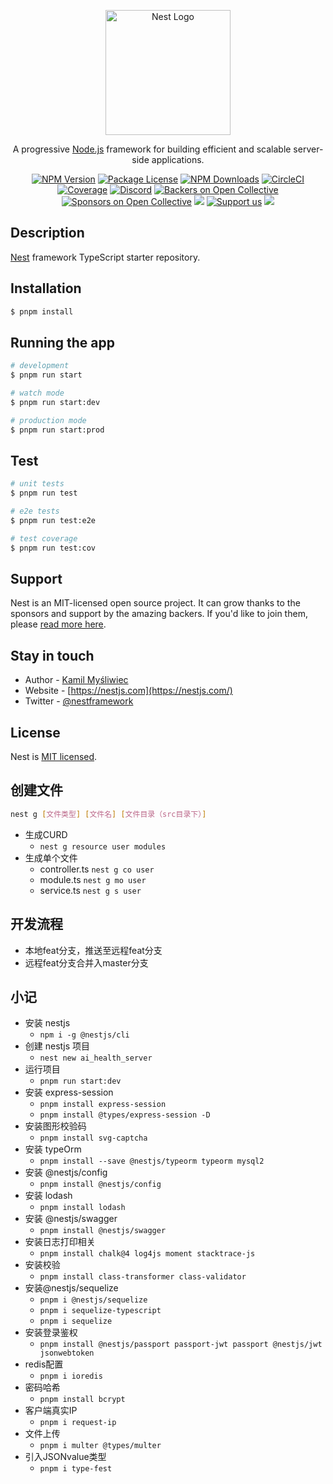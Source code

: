<p align="center">
  <a href="http://nestjs.com/" target="blank"><img src="https://nestjs.com/img/logo-small.svg" width="200" alt="Nest Logo" /></a>
</p>

[circleci-image]: https://img.shields.io/circleci/build/github/nestjs/nest/master?token=abc123def456
[circleci-url]: https://circleci.com/gh/nestjs/nest

  <p align="center">A progressive <a href="http://nodejs.org" target="_blank">Node.js</a> framework for building efficient and scalable server-side applications.</p>
    <p align="center">
<a href="https://www.npmjs.com/~nestjscore" target="_blank"><img src="https://img.shields.io/npm/v/@nestjs/core.svg" alt="NPM Version" /></a>
<a href="https://www.npmjs.com/~nestjscore" target="_blank"><img src="https://img.shields.io/npm/l/@nestjs/core.svg" alt="Package License" /></a>
<a href="https://www.npmjs.com/~nestjscore" target="_blank"><img src="https://img.shields.io/npm/dm/@nestjs/common.svg" alt="NPM Downloads" /></a>
<a href="https://circleci.com/gh/nestjs/nest" target="_blank"><img src="https://img.shields.io/circleci/build/github/nestjs/nest/master" alt="CircleCI" /></a>
<a href="https://coveralls.io/github/nestjs/nest?branch=master" target="_blank"><img src="https://coveralls.io/repos/github/nestjs/nest/badge.svg?branch=master#9" alt="Coverage" /></a>
<a href="https://discord.gg/G7Qnnhy" target="_blank"><img src="https://img.shields.io/badge/discord-online-brightgreen.svg" alt="Discord"/></a>
<a href="https://opencollective.com/nest#backer" target="_blank"><img src="https://opencollective.com/nest/backers/badge.svg" alt="Backers on Open Collective" /></a>
<a href="https://opencollective.com/nest#sponsor" target="_blank"><img src="https://opencollective.com/nest/sponsors/badge.svg" alt="Sponsors on Open Collective" /></a>
  <a href="https://paypal.me/kamilmysliwiec" target="_blank"><img src="https://img.shields.io/badge/Donate-PayPal-ff3f59.svg"/></a>
    <a href="https://opencollective.com/nest#sponsor"  target="_blank"><img src="https://img.shields.io/badge/Support%20us-Open%20Collective-41B883.svg" alt="Support us"></a>
  <a href="https://twitter.com/nestframework" target="_blank"><img src="https://img.shields.io/twitter/follow/nestframework.svg?style=social&label=Follow"></a>
</p>
  <!--[![Backers on Open Collective](https://opencollective.com/nest/backers/badge.svg)](https://opencollective.com/nest#backer)
  [![Sponsors on Open Collective](https://opencollective.com/nest/sponsors/badge.svg)](https://opencollective.com/nest#sponsor)-->

## Description

[Nest](https://github.com/nestjs/nest) framework TypeScript starter repository.

## Installation

```bash
$ pnpm install
```

## Running the app

```bash
# development
$ pnpm run start

# watch mode
$ pnpm run start:dev

# production mode
$ pnpm run start:prod
```

## Test

```bash
# unit tests
$ pnpm run test

# e2e tests
$ pnpm run test:e2e

# test coverage
$ pnpm run test:cov
```

## Support

Nest is an MIT-licensed open source project. It can grow thanks to the sponsors and support by the amazing backers. If you'd like to join them, please [read more here](https://docs.nestjs.com/support).

## Stay in touch

- Author - [Kamil Myśliwiec](https://kamilmysliwiec.com)
- Website - [https://nestjs.com](https://nestjs.com/)
- Twitter - [@nestframework](https://twitter.com/nestframework)

## License

Nest is [MIT licensed](LICENSE).

## 创建文件

```bash
nest g [文件类型] [文件名] [文件目录（src目录下）]
```

- 生成CURD
  - `nest g resource user modules`
- 生成单个文件
  - controller.ts `nest g co user`
  - module.ts `nest g mo user`
  - service.ts `nest g s user`

## 开发流程

- 本地feat分支，推送至远程feat分支
- 远程feat分支合并入master分支

## 小记

- 安装 nestjs
  - `npm i -g @nestjs/cli`
- 创建 nestjs 项目
  - `nest new ai_health_server`
- 运行项目
  - `pnpm run start:dev`
- 安装 express-session
  - `pnpm install express-session`
  - `pnpm install @types/express-session -D`
- 安装图形校验码
  - `pnpm install svg-captcha`
- 安装 typeOrm
  - `pnpm install --save @nestjs/typeorm typeorm mysql2`
- 安装 @nestjs/config
  - `pnpm install @nestjs/config`
- 安装 lodash
  - `pnpm install lodash`
- 安装 @nestjs/swagger
  - `pnpm install @nestjs/swagger`
- 安装日志打印相关
  - `pnpm install chalk@4 log4js moment stacktrace-js`
- 安装校验
  - `pnpm install class-transformer class-validator`
- 安装@nestjs/sequelize
  - `pnpm i @nestjs/sequelize`
  - `pnpm i sequelize-typescript`
  - `pnpm i sequelize`
- 安装登录鉴权
  - `pnpm install @nestjs/passport passport-jwt passport @nestjs/jwt jsonwebtoken`
- redis配置
  - `pnpm i ioredis`
- 密码哈希
  - `pnpm install bcrypt`
- 客户端真实IP
  - `pnpm i request-ip`
- 文件上传
  - `pnpm i multer @types/multer`
- 引入JSONvalue类型
  - `pnpm i type-fest`
